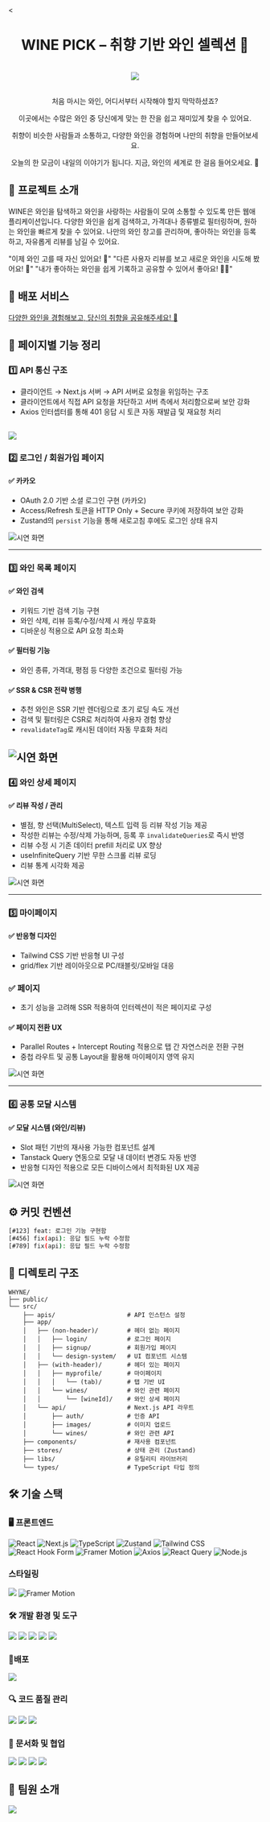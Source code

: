 <<div style="text-align: center;"><h1> WINE PICK – 취향 기반 와인 셀렉션 🍇</h1></div>

<div style="text-align: center;">
  <br/>
  <img src="https://img.shields.io/badge/2025.06.05 ~ 2025.06.24-6A42DB?style=flat"/>
  <br/><br/>
  <p>처음 마시는 와인, 어디서부터 시작해야 할지 막막하셨죠?</p>
<p>이곳에서는 수많은 와인 중 당신에게 맞는 한 잔을 쉽고 재미있게 찾을 수 있어요.</p>
<p>취향이 비슷한 사람들과 소통하고, 다양한 와인을 경험하며 나만의 취향을 만들어보세요.</p>
<p>오늘의 한 모금이 내일의 이야기가 됩니다. 지금, 와인의 세계로 한 걸음 들어오세요. 🍷</p>
</div>

## 🎈 프로젝트 소개

WINE은 와인을 탐색하고 와인을 사랑하는 사람들이 모여 소통할 수 있도록 만든 웹애플리케이션입니다.
다양한 와인을 쉽게 검색하고, 가격대나 종류별로 필터링하며, 원하는 와인을 빠르게 찾을 수 있어요.
나만의 와인 창고를 관리하며, 좋아하는 와인을 등록하고, 자유롭게 리뷰를 남길 수 있어요.

"이제 와인 고를 때 자신 있어요! 🍷"
"다른 사용자 리뷰를 보고 새로운 와인을 시도해 봤어요! 💬"
"내가 좋아하는 와인을 쉽게 기록하고 공유할 수 있어서 좋아요! 🙌🏻"

## 🚀 배포 서비스

[다양한 와인을 경험해보고, 당신의 취향을 공유해주세요! 🍷](https://wine-nu.vercel.app)

## 📄 페이지별 기능 정리

### 1️⃣ API 통신 구조

- 클라이언트 → Next.js 서버 → API 서버로 요청을 위임하는 구조
- 클라이언트에서 직접 API 요청을 차단하고 서버 측에서 처리함으로써 보안 강화
- Axios 인터셉터를 통해 401 응답 시 토큰 자동 재발급 및 재요청 처리

## <img src="public/api.png" >

### 2️⃣ 로그인 / 회원가입 페이지

#### ✅ 카카오

- OAuth 2.0 기반 소셜 로그인 구현 (카카오)
- Access/Refresh 토큰을 HTTP Only + Secure 쿠키에 저장하여 보안 강화
- Zustand의 `persist` 기능을 통해 새로고침 후에도 로그인 상태 유지

![시연 화면](./public/gifs/auth-flow.gif)

---

### 3️⃣ 와인 목록 페이지

#### ✅ 와인 검색

- 키워드 기반 검색 기능 구현
- 와인 삭제, 리뷰 등록/수정/삭제 시 캐싱 무효화
- 디바운싱 적용으로 API 요청 최소화

#### ✅ 필터링 기능

- 와인 종류, 가격대, 평점 등 다양한 조건으로 필터링 가능

#### ✅ SSR & CSR 전략 병행

- 추천 와인은 SSR 기반 렌더링으로 초기 로딩 속도 개선
- 검색 및 필터링은 CSR로 처리하여 사용자 경험 향상
- `revalidateTag`로 캐시된 데이터 자동 무효화 처리

## ![시연 화면](./public/gifs/wine-list.gif)

### 4️⃣ 와인 상세 페이지

#### ✅ 리뷰 작성 / 관리

- 별점, 향 선택(MultiSelect), 텍스트 입력 등 리뷰 작성 기능 제공
- 작성한 리뷰는 수정/삭제 가능하며, 등록 후 `invalidateQueries`로 즉시 반영
- 리뷰 수정 시 기존 데이터 prefill 처리로 UX 향상
- useInfiniteQuery 기반 무한 스크롤 리뷰 로딩
- 리뷰 통계 시각화 제공

![시연 화면](./public/gifs/wine-detail.gif)

---

### 5️⃣ 마이페이지

#### ✅ 반응형 디자인

- Tailwind CSS 기반 반응형 UI 구성
- grid/flex 기반 레이아웃으로 PC/태블릿/모바일 대응

### ✅ 페이지

- 초기 성능을 고려해 SSR 적용하여 인터렉션이 적은 페이지로 구성

#### ✅ 페이지 전환 UX

- Parallel Routes + Intercept Routing 적용으로 탭 간 자연스러운 전환 구현
- 중첩 라우트 및 공통 Layout을 활용해 마이페이지 영역 유지

![시연 화면](./public/gifs/my-page.gif)

---

### 6️⃣ 공통 모달 시스템

#### ✅ 모달 시스템 (와인/리뷰)

- Slot 패턴 기반의 재사용 가능한 컴포넌트 설계
- Tanstack Query 연동으로 모달 내 데이터 변경도 자동 반영
- 반응형 디자인 적용으로 모든 디바이스에서 최적화된 UX 제공

![시연 화면](./public/gifs/common-modal.gif)

## ⚙️ 커밋 컨벤션

```bash
[#123] feat: 로그인 기능 구현함
[#456] fix(api): 응답 필드 누락 수정함
[#789] fix(api): 응답 필드 누락 수정함
```

## 📁 디렉토리 구조

```
WHYNE/
├── public/
└── src/
    ├── apis/                    # API 인스턴스 설정
    ├── app/
    │   ├── (non-header)/        # 헤더 없는 페이지
    │   │   ├── login/           # 로그인 페이지
    │   │   ├── signup/          # 회원가입 페이지
    │   │   └── design-system/   # UI 컴포넌트 시스템
    │   ├── (with-header)/       # 헤더 있는 페이지
    │   │   ├── myprofile/       # 마이페이지
    │   │   │   └── (tab)/       # 탭 기반 UI
    │   │   └── wines/           # 와인 관련 페이지
    │   │       └── [wineId]/    # 와인 상세 페이지
    │   └── api/                 # Next.js API 라우트
    │       ├── auth/            # 인증 API
    │       ├── images/          # 이미지 업로드
    │       └── wines/           # 와인 관련 API
    ├── components/              # 재사용 컴포넌트
    ├── stores/                  # 상태 관리 (Zustand)
    ├── libs/                    # 유틸리티 라이브러리
    └── types/                   # TypeScript 타입 정의
```

## 🛠 기술 스택

### 🖥️ 프론트엔드

<div className="flex flex-wrap items-center gap-2">
  <img src="https://img.shields.io/badge/React-20232A?style=flat-square&logo=react&logoColor=61DAFB" alt="React" />
  <img src="https://img.shields.io/badge/Next.js-000000?style=flat-square&logo=nextdotjs&logoColor=white" alt="Next.js" />
  <img src="https://img.shields.io/badge/TypeScript-3178C6?style=flat-square&logo=typescript&logoColor=white" alt="TypeScript" />
  <img src="https://img.shields.io/badge/Zustand-000000?style=flat-square&logo=Zustand&logoColor=white" alt="Zustand" />
  <img src="https://img.shields.io/badge/Tailwind_CSS-06B6D4?style=flat-square&logo=tailwindcss&logoColor=white" alt="Tailwind CSS" />
  <img src="https://img.shields.io/badge/React_Hook_Form-EC5990?style=flat-square&logo=reacthookform&logoColor=white" alt="React Hook Form" />
  <img src="https://img.shields.io/badge/Framer_Motion-0055FF?style=flat-square&logo=framer&logoColor=white" alt="Framer Motion" />
  <img src="https://img.shields.io/badge/Axios-5A29E4?style=flat-square&logo=axios&logoColor=white" alt="Axios" />
  <img src="https://img.shields.io/badge/React_Query-FF4154?style=flat-square&logo=reactquery&logoColor=white" alt="React Query" />
  <img src="https://img.shields.io/badge/Node.js-339933?style=flat-square&logo=node.js&logoColor=white" alt="Node.js" />
</div>

### 스타일링

<div>
<img src="https://img.shields.io/badge/Tailwind CSS-06B6D4?style=flat-square&logo=tailwindcss&logoColor=white"/>
<img src="https://img.shields.io/badge/Framer Motion-0055FF?style=flat-square&logo=framer&logoColor=white" alt="Framer Motion" />
</div>

### 🛠️ 개발 환경 및 도구

<div>
<img src="https://img.shields.io/badge/VSCode-007ACC?style=flat-square&logo=visualstudiocode&logoColor=white"/>
<img src="https://img.shields.io/badge/Git-F05032?style=flat-square&logo=git&logoColor=white"/>
<img src="https://img.shields.io/badge/GitHub-181717?style=flat-square&logo=github&logoColor=white"/>
<img src="https://img.shields.io/badge/pnpm-222222?style=flat&logo=pnpm&logoColor=F69220"/>
<img src="https://img.shields.io/badge/TurboPack-FB3A3A?style=flat&logo=turbo&logoColor=white"/>

### 🚀배포

</div>
<img src="https://img.shields.io/badge/Vercel-000000?style=flat-square&logo=vercel&logoColor=white"/>
<div>

### 🔍 코드 품질 관리

<div>
<img src="https://img.shields.io/badge/ESLint-4B32C3?style=flat-square&logo=eslint&logoColor=white"/>
<img src="https://img.shields.io/badge/Prettier-F7B93E?style=flat-square&logo=prettier&logoColor=white"/>
<img src="https://img.shields.io/badge/Husky-004833?style=flat-square&logo=husky&logoColor=white"/>
</div>

### 📄 문서화 및 협업

<div>
<img src="https://img.shields.io/badge/Swagger-85EA2D?style=flat-square&logo=swagger&logoColor=white"/>
<img src="https://img.shields.io/badge/Figma-F24E1E?style=flat-square&logo=figma&logoColor=white"/>
<img src="https://img.shields.io/badge/Notion-000000?style=flat-square&logo=notion&logoColor=white"/>
<img src="https://img.shields.io/badge/Discord-5865F2?style=flat-square&logo=discord&logoColor=white"/>
</div>

## 👥 팀원 소개

<img src="public/R&R.png">
